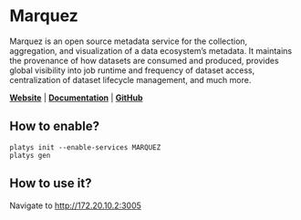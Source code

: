 # Marquez

Marquez is an open source metadata service for the collection, aggregation, and visualization of a data ecosystem’s metadata. It maintains the provenance of how datasets are consumed and produced, provides global visibility into job runtime and frequency of dataset access, centralization of dataset lifecycle management, and much more.

**[Website](https://marquezproject.github.io/marquez/)** | **[Documentation](https://marquezproject.github.io/marquez/)** | **[GitHub](https://github.com/MarquezProject/marquez)**

## How to enable?

```
platys init --enable-services MARQUEZ
platys gen
```

## How to use it?

Navigate to <http://172.20.10.2:3005>